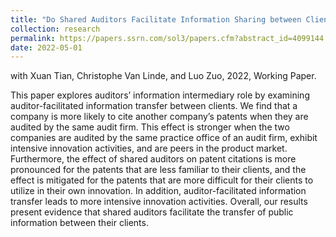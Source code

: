 ```yaml
---
title: "Do Shared Auditors Facilitate Information Sharing between Clients? Evidence from Patent Citations"
collection: research
permalink: https://papers.ssrn.com/sol3/papers.cfm?abstract_id=4099144
date: 2022-05-01
---
```


with Xuan Tian, Christophe Van Linde, and Luo Zuo, 2022, Working Paper.

This paper explores auditors’ information intermediary role by examining auditor-facilitated information transfer between clients. We find that a company is more likely to cite another company’s patents when they are audited by the same audit firm. This effect is stronger when the two companies are audited by the same practice office of an audit firm, exhibit intensive innovation activities, and are peers in the product market. Furthermore, the effect of shared auditors on patent citations is more pronounced for the patents that are less familiar to their clients, and the effect is mitigated for the patents that are more difficult for their clients to utilize in their own innovation. In addition, auditor-facilitated information transfer leads to more intensive innovation activities. Overall, our results present evidence that shared auditors facilitate the transfer of public information between their clients.


